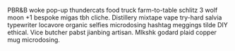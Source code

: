 PBR&B woke pop-up thundercats food truck farm-to-table schlitz 3 wolf moon +1 bespoke migas tbh cliche. Distillery mixtape vape try-hard salvia typewriter locavore organic selfies microdosing hashtag meggings tilde DIY ethical. Vice butcher pabst jianbing artisan. Mlkshk godard plaid copper mug microdosing.